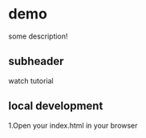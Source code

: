 # demo

some description!
## subheader
watch tutorial

## local development
1.Open your index.html in your browser